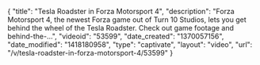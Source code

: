 {
    "title": "Tesla Roadster in Forza Motorsport 4",
    "description": "Forza Motorsport 4, the newest Forza game out of Turn 10 Studios, lets you get behind the wheel of the Tesla Roadster. Check out game footage and behind-the-...",
    "videoid": "53599",
    "date_created": "1370057156",
    "date_modified": "1418180958",
    "type": "captivate",
    "layout": "video",
    "url": "\/v\/tesla-roadster-in-forza-motorsport-4\/53599"
}